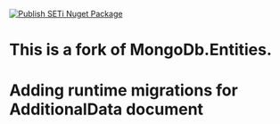 [![Publish SETi Nuget Package](https://github.com/Sensor-Electronic-Technology/MongoDB.Entities/actions/workflows/Publish-SETi-nuget.yml/badge.svg)](https://github.com/Sensor-Electronic-Technology/MongoDB.Entities/actions/workflows/Publish-SETi-nuget.yml)

# **This is a fork of MongoDb.Entities.**

# **Adding runtime migrations for AdditionalData document**


